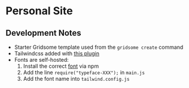 # Personal Site

## Development Notes

- Starter Gridsome template used from the `gridsome create` command
- Tailwindcss added with [this plugin](https://gridsome.org/plugins/gridsome-plugin-tailwindcss)
- Fonts are self-hosted:
  1. Install the correct [font](https://github.com/KyleAMathews/typefaces) via npm
  2. Add the line `require("typeface-XXX");` in `main.js`
  3. Add the font name into `tailwind.config.js`
